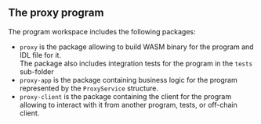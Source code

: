 ## The **proxy** program

The program workspace includes the following packages:
- `proxy` is the package allowing to build WASM binary for the program and IDL file for it.  
  The package also includes integration tests for the program in the `tests` sub-folder
- `proxy-app` is the package containing business logic for the program represented by the `ProxyService` structure.  
- `proxy-client` is the package containing the client for the program allowing to interact with it from another program, tests, or
  off-chain client.


